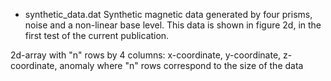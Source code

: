- synthetic_data.dat
	Synthetic magnetic data generated by four prisms, noise and a non-linear base level. 
	This data is shown in figure 2d, in the first test of the current publication.

2d-array with "n" rows by 4 columns: x-coordinate, y-coordinate, z-coordinate, anomaly
where "n" rows correspond to the size of the data
